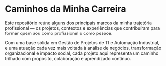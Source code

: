 # Caminhos da Minha Carreira

Este repositório reúne alguns dos principais marcos da minha trajetória profissional — os projetos, contextos e experiências que contribuíram para formar quem sou como profissional e como pessoa.

Com uma base sólida em Gestão de Projetos de TI e Automação Industrial, e uma atuação cada vez mais voltada à análise de negócios, transformação organizacional e impacto social, cada projeto aqui representa um caminho trilhado com propósito, colaboração e aprendizado contínuo.
